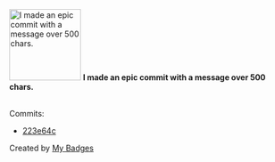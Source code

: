 <img src="https://my-badges.github.io/my-badges/epic-commit.png" alt="I made an epic commit with a message over 500 chars." title="I made an epic commit with a message over 500 chars." width="128">
<strong>I made an epic commit with a message over 500 chars.</strong>
<br><br>

Commits:

- <a href="https://github.com/opsre/go-ldap-admin/commit/223e64c500051e506bd3793b9a8901818afaad5b">223e64c</a>


Created by <a href="https://github.com/my-badges/my-badges">My Badges</a>